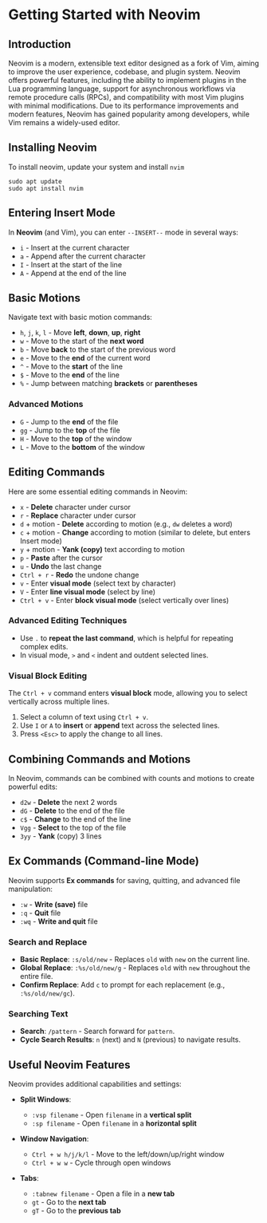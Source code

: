 # Getting Started with Neovim

## Introduction

Neovim is a modern, extensible text editor designed as a fork of Vim, aiming to improve the user experience, codebase, and plugin system. Neovim offers powerful features, including the ability to implement plugins in the Lua programming language, support for asynchronous workflows via remote procedure calls (RPCs), and compatibility with most Vim plugins with minimal modifications. Due to its performance improvements and modern features, Neovim has gained popularity among developers, while Vim remains a widely-used editor. 

## Installing Neovim

To install neovim, update your system and install `nvim`

```
sudo apt update
sudo apt install nvim
```

## Entering Insert Mode

In **Neovim** (and Vim), you can enter `--INSERT--` mode in several ways:

- `i` - Insert at the current character
- `a` - Append after the current character
- `I` - Insert at the start of the line
- `A` - Append at the end of the line

## Basic Motions

Navigate text with basic motion commands:

- `h`, `j`, `k`, `l` - Move **left**, **down**, **up**, **right**
- `w` - Move to the start of the **next word**
- `b` - Move **back** to the start of the previous word
- `e` - Move to the **end** of the current word
- `^` - Move to the **start** of the line
- `$` - Move to the **end** of the line
- `%` - Jump between matching **brackets** or **parentheses**

### Advanced Motions

- `G` - Jump to the **end** of the file
- `gg` - Jump to the **top** of the file
- `H` - Move to the **top** of the window
- `L` - Move to the **bottom** of the window

## Editing Commands

Here are some essential editing commands in Neovim:

- `x` - **Delete** character under cursor
- `r` - **Replace** character under cursor
- `d` + motion - **Delete** according to motion (e.g., `dw` deletes a word)
- `c` + motion - **Change** according to motion (similar to delete, but enters Insert mode)
- `y` + motion - **Yank (copy)** text according to motion
- `p` - **Paste** after the cursor
- `u` - **Undo** the last change
- `Ctrl + r` - **Redo** the undone change
- `v` - Enter **visual mode** (select text by character)
- `V` - Enter **line visual mode** (select by line)
- `Ctrl + v` - Enter **block visual mode** (select vertically over lines)

### Advanced Editing Techniques

- Use `.` to **repeat the last command**, which is helpful for repeating complex edits.
- In visual mode, `>` and `<` indent and outdent selected lines.

### Visual Block Editing

The `Ctrl + v` command enters **visual block** mode, allowing you to select vertically across multiple lines.

1. Select a column of text using `Ctrl + v`.
2. Use `I` or `A` to **insert** or **append** text across the selected lines.
3. Press `<Esc>` to apply the change to all lines.

## Combining Commands and Motions

In Neovim, commands can be combined with counts and motions to create powerful edits:

- `d2w` - **Delete** the next 2 words
- `dG` - **Delete** to the end of the file
- `c$` - **Change** to the end of the line
- `Vgg` - **Select** to the top of the file
- `3yy` - **Yank** (copy) 3 lines

## Ex Commands (Command-line Mode)

Neovim supports **Ex commands** for saving, quitting, and advanced file manipulation:

- `:w` - **Write (save)** file
- `:q` - **Quit** file
- `:wq` - **Write and quit** file

### Search and Replace

- **Basic Replace**: `:s/old/new` - Replaces `old` with `new` on the current line.
- **Global Replace**: `:%s/old/new/g` - Replaces `old` with `new` throughout the entire file.
- **Confirm Replace**: Add `c` to prompt for each replacement (e.g., `:%s/old/new/gc`).

### Searching Text

- **Search**: `/pattern` - Search forward for `pattern`.
- **Cycle Search Results**: `n` (next) and `N` (previous) to navigate results.

## Useful Neovim Features

Neovim provides additional capabilities and settings:

- **Split Windows**:
  - `:vsp filename` - Open `filename` in a **vertical split**
  - `:sp filename` - Open `filename` in a **horizontal split**

- **Window Navigation**:
  - `Ctrl + w h/j/k/l` - Move to the left/down/up/right window
  - `Ctrl + w w` - Cycle through open windows

- **Tabs**:
  - `:tabnew filename` - Open a file in a **new tab**
  - `gt` - Go to the **next tab**
  - `gT` - Go to the **previous tab**

